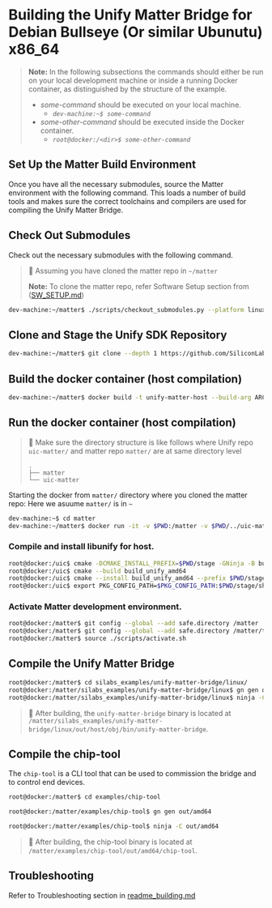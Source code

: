 # Building the Unify Matter Bridge for Debian Bullseye (Or similar Ubunutu) x86_64 

> **Note:**
> In the following subsections the commands should either be run on your local development machine or inside a running Docker container, as distinguished by the structure of the example.
>
> - _some-command_ should be executed on your local machine.
>   - _`dev-machine:~$ some-command`_
> - _some-other-command_ should be executed inside the Docker container.
>   - _`root@docker:/<dir>$ some-other-command`_

## Set Up the Matter Build Environment

Once you have all the necessary submodules, source the Matter environment with the following command. This loads a number of build tools and makes sure the correct toolchains and compilers are used for compiling the Unify Matter Bridge.

## Check Out Submodules

Check out the necessary submodules with the following command.
> 🔴 Assuming you have cloned the matter repo in `~/matter`
>
>**Note:**
  To clone the matter repo, refer Software Setup section from ([SW_SETUP.md](../../docs/silabs/wifi/SW_SETUP.md))

```bash
dev-machine:~/matter$ ./scripts/checkout_submodules.py --platform linux
```

## Clone and Stage the Unify SDK Repository 

```bash
dev-machine:~/matter$ git clone --depth 1 https://github.com/SiliconLabs/UnifySDK.git --recursive ../uic-matter
```

## Build the docker container (host compilation)

```bash
dev-machine:~/matter$ docker build -t unify-matter-host --build-arg ARCH=amd64 silabs_examples/unify-matter-bridge/docker/
```
## Run the docker container (host compilation)

> 🔴
> Make sure the directory structure is like follows where Unify repo `uic-matter/` and matter repo `matter/` are at same directory level
> 
> ```
> .
> ├── matter
> └── uic-matter
> ```

Starting the docker from `matter/` directory where you cloned the matter repo: Here we asuume `matter/` is in `~`

```bash
dev-machine:~$ cd matter 
dev-machine:~/matter$ docker run -it -v $PWD:/matter -v $PWD/../uic-matter:/uic unify-matter-host
```

### Compile and install libunify for host.

```bash
root@docker:/uic$ cmake -DCMAKE_INSTALL_PREFIX=$PWD/stage -GNinja -B build_unify_amd64/ -S components
root@docker:/uic$ cmake --build build_unify_amd64
root@docker:/uic$ cmake --install build_unify_amd64 --prefix $PWD/stage
root@docker:/uic$ export PKG_CONFIG_PATH=$PKG_CONFIG_PATH:$PWD/stage/share/pkgconfig
```

### Activate Matter development environment.

```bash
root@docker:/matter$ git config --global --add safe.directory /matter
root@docker:/matter$ git config --global --add safe.directory /matter/third_party/pigweed/repo
root@docker:/matter$ source ./scripts/activate.sh
```

## Compile the Unify Matter Bridge 


```bash
root@docker:/matter$ cd silabs_examples/unify-matter-bridge/linux/
root@docker:/matter/silabs_examples/unify-matter-bridge/linux$ gn gen out/host
root@docker:/matter/silabs_examples/unify-matter-bridge/linux$ ninja -C out/host
```

> 🔴 After building, the `unify-matter-bridge` binary is located at `/matter/silabs_examples/unify-matter-bridge/linux/out/host/obj/bin/unify-matter-bridge`.

## Compile the chip-tool

The `chip-tool` is a CLI tool that can be used to commission the bridge and to control end devices.

```bash
root@docker:/matter$ cd examples/chip-tool

root@docker:/matter/examples/chip-tool$ gn gen out/amd64

root@docker:/matter/examples/chip-tool$ ninja -C out/amd64
```

> 🔴 After building, the chip-tool binary is located at `/matter/examples/chip-tool/out/amd64/chip-tool`.

## Troubleshooting

Refer to Troubleshooting section in [readme_building.md](readme_building.md) 
